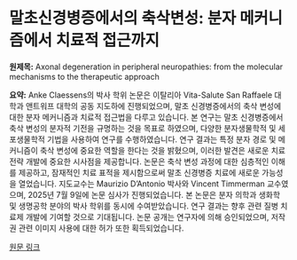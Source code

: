 # 말초신경병증에서의 축삭변성: 분자 메커니즘에서 치료적 접근까지

**원제목:** Axonal degeneration in peripheral neuropathies: from the molecular mechanisms to the therapeutic approach

**요약:** Anke Claessens의 박사 학위 논문은 이탈리아 Vita-Salute San Raffaele 대학과 앤트워프 대학의 공동 지도하에 진행되었으며, 말초 신경병증에서의 축삭 변성에 대한 분자 메커니즘과 치료적 접근법을 다루고 있습니다.  본 연구는 말초 신경병증에서 축삭 변성의 분자적 기전을 규명하는 것을 목표로 하였으며, 다양한 분자생물학적 및 세포생물학적 기법을 사용하여 연구를 수행하였습니다.  연구 결과는 특정 분자 경로 및 메커니즘이 축삭 변성에 중요한 역할을 한다는 것을 밝혔으며, 이러한 발견은 새로운 치료 전략 개발에 중요한 시사점을 제공합니다.  논문은  축삭 변성 과정에 대한 심층적인 이해를 제공하고,  잠재적인 치료 표적을 제시함으로써  말초 신경병증 치료에 새로운 가능성을 열었습니다.  지도교수는 Maurizio D’Antonio 박사와 Vincent Timmerman 교수였으며,  2025년 7월 9일에 논문 심사가 진행되었습니다.  본 논문은  분자 의학과 생화학 및 생명공학 분야의 박사 학위를 동시에 수여받았습니다.  연구 결과는 향후 관련 질병 치료제 개발에 기여할 것으로 기대됩니다.  논문 공개는 연구자에 의해 승인되었으며, 저작권 관련 이미지 사용에 대한 허가 또한 획득되었습니다.

[원문 링크](https://repository.uantwerpen.be/docstore/d:irua:29443)
